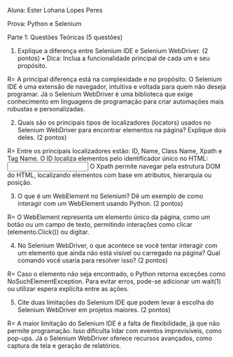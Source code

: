 Aluna: Ester Lohana Lopes Peres 


Prova: Python e Selenium

Parte 1: Questões Teóricas (5 questões)

1. Explique a diferença entre Selenium IDE e Selenium WebDriver. (2 pontos)
• Dica: Inclua a funcionalidade principal de cada um e seu propósito.

R= A principal diferença está na complexidade e no propósito. O Selenium IDE é uma extensão de navegador, intuitiva e voltada para quem não deseja programar. Já o Selenium WebDriver é uma biblioteca que exige conhecimento em linguagens de programação para criar automações mais robustas e personalizadas.

2. Quais são os principais tipos de localizadores (locators) usados no Selenium WebDriver para encontrar elementos na página? Explique dois deles. (2 pontos)

R= Entre os principais localizadores estão: ID, Name, Class Name, Xpath e Tag Name.
O ID localiza elementos pelo identificador único no HTML:
<input type="text" id="username" />
O Xpath permite navegar pela estrutura DOM do HTML, localizando elementos com base em atributos, hierarquia ou posição.

3. O que é um WebElement no Selenium? Dê um exemplo de como interagir com um WebElement usando Python. (2 pontos)

R= O WebElement representa um elemento único da página, como um botão ou um campo de texto, permitindo interações como clicar (elemento.Click()) ou digitar.

4. No Selenium WebDriver, o que acontece se você tentar interagir com um elemento que ainda não está visível ou carregado na página? Qual comando você usaria para resolver isso? (2 pontos)

R= Caso o elemento não seja encontrado, o Python retorna exceções como NoSuchElementException. Para evitar erros, pode-se adicionar um wait(1) ou utilizar espera explícita entre as ações.

5. Cite duas limitações do Selenium IDE que podem levar à escolha do Selenium WebDriver em projetos maiores. (2 pontos)

R= A maior limitação do Selenium IDE é a falta de flexibilidade, já que não permite programação. Isso dificulta lidar com eventos imprevisíveis, como pop-ups. Já o Selenium WebDriver oferece recursos avançados, como captura de tela e geração de relatórios.
